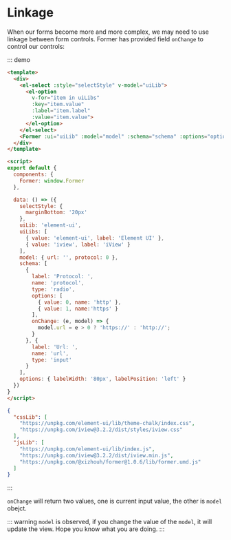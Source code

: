 # Linkage

When our forms become more and more complex, we may need to use linkage between form controls. Former has provided field `onChange` to control our controls:

::: demo
```html
<template>
  <div>
    <el-select :style="selectStyle" v-model="uiLib">
      <el-option
        v-for="item in uiLibs"
        :key="item.value"
        :label="item.label"
        :value="item.value">
      </el-option>
    </el-select>
    <Former :ui="uiLib" :model="model" :schema="schema" :options="options"></Former>
  </div>
</template>

<script>
export default {
  components: {
    Former: window.Former
  },

  data: () => ({
    selectStyle: {
      marginBottom: '20px'
    },
    uiLib: 'element-ui',
    uiLibs: [
      { value: 'element-ui', label: 'Element UI' },
      { value: 'iview', label: 'iView' }
    ],
    model: { url: '', protocol: 0 },
    schema: [
      {
        label: 'Protocol: ',
        name: 'protocol',
        type: 'radio',
        options: [
          { value: 0, name: 'http' },
          { value: 1, name:'https' }
        ],
        onChange: (e, model) => {
          model.url = e > 0 ? 'https://' : 'http://';
        }
      }, {
        label: 'Url: ',
        name: 'url',
        type: 'input'
      }
    ],
    options: { labelWidth: '80px', labelPosition: 'left' }
  })
}
</script>
```
```json
{
  "cssLib": [
    "https://unpkg.com/element-ui/lib/theme-chalk/index.css",
    "https://unpkg.com/iview@3.2.2/dist/styles/iview.css"
  ],
  "jsLib": [
    "https://unpkg.com/element-ui/lib/index.js",
    "https://unpkg.com/iview@3.2.2/dist/iview.min.js",
    "https://unpkg.com/@xizhouh/former@1.0.6/lib/former.umd.js"
  ]
}
```
:::

`onChange` will return two values, one is current input value, the other is `model` obejct.

::: warning
`model` is observed, if you change the value of the `model`, it will update the view. Hope you know what you are doing.
:::
